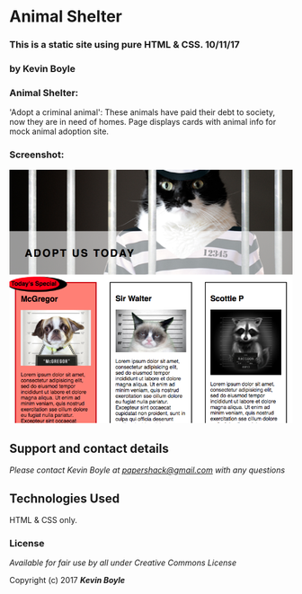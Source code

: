 # Animal Shelter
### This is a static site using pure HTML & CSS. 10/11/17
### by **Kevin Boyle**

### Animal Shelter:
'Adopt a criminal animal': These animals have paid their debt to society, now they are in need of homes. Page displays cards with animal info for mock animal adoption site.

### Screenshot:
![Screenshot](img/screenshot.png?raw=true)

## Support and contact details

_Please contact Kevin Boyle at papershack@gmail.com with any questions_

## Technologies Used

HTML & CSS only.

### License

*Available for fair use by all under Creative Commons License*

Copyright (c) 2017 **_Kevin Boyle_**
